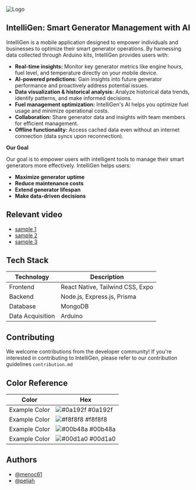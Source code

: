 
![Logo](https://dev-to-uploads.s3.amazonaws.com/uploads/articles/th5xamgrr6se0x5ro4g6.png)

## IntelliGen: Smart Generator Management with AI

IntelliGen is a mobile application designed to empower individuals and businesses to optimize their smart generator operations. By harnessing data collected through Arduino kits, IntelliGen provides users with:

* **Real-time insights:** Monitor key generator metrics like engine hours, fuel level, and temperature directly on your mobile device.
* **AI-powered predictions:** Gain insights into future generator performance and proactively address potential issues. 
* **Data visualization & historical analysis:** Analyze historical data trends, identify patterns, and make informed decisions.
* **Fuel management optimization:** IntelliGen's AI helps you optimize fuel usage and minimize operational costs.
* **Collaboration:** Share generator data and insights with team members for efficient management.
* **Offline functionality:** Access cached data even without an internet connection (data syncs upon reconnection).

**Our Goal**

Our goal is to empower users with intelligent tools to manage their smart generators more effectively. IntelliGen helps users:

* **Maximize generator uptime**
* **Reduce maintenance costs**
* **Extend generator lifespan**
* **Make data-driven decisions**


## Relevant video

 - [sample 1](https://awesomeopensource.com/project/elangosundar/awesome-README-templates)
 - [sample 2](https://github.com/matiassingers/awesome-readme)
 - [sample 3](https://bulldogjob.com/news/449-how-to-write-a-good-readme-for-your-github-project)

## Tech Stack

| Technology        | Description                                 |
|-------------------|----------------------------------------------|
| Frontend          | React Native, Tailwind CSS, Expo             |
| Backend           | Node.js, Express.js, Prisma                 |
| Database          | MongoDB                                       |
| Data Acquisition   | Arduino                                      |

## Contributing

We welcome contributions from the developer community! If you're interested in contributing to IntelliGen, please refer to our contribution guidelines `contribution.md`

## Color Reference

| Color             | Hex                                                                |
| ----------------- | ------------------------------------------------------------------ |
| Example Color | ![#0a192f](https://via.placeholder.com/10/0a192f?text=+) #0a192f |
| Example Color | ![#f8f8f8](https://via.placeholder.com/10/f8f8f8?text=+) #f8f8f8 |
| Example Color | ![#00b48a](https://via.placeholder.com/10/00b48a?text=+) #00b48a |
| Example Color | ![#00d1a0](https://via.placeholder.com/10/00b48a?text=+) #00d1a0 |


## Authors

- [@menoc61](https://www.github.com/menoc61)
- [@peliah](https://www.github.com/peliah)
